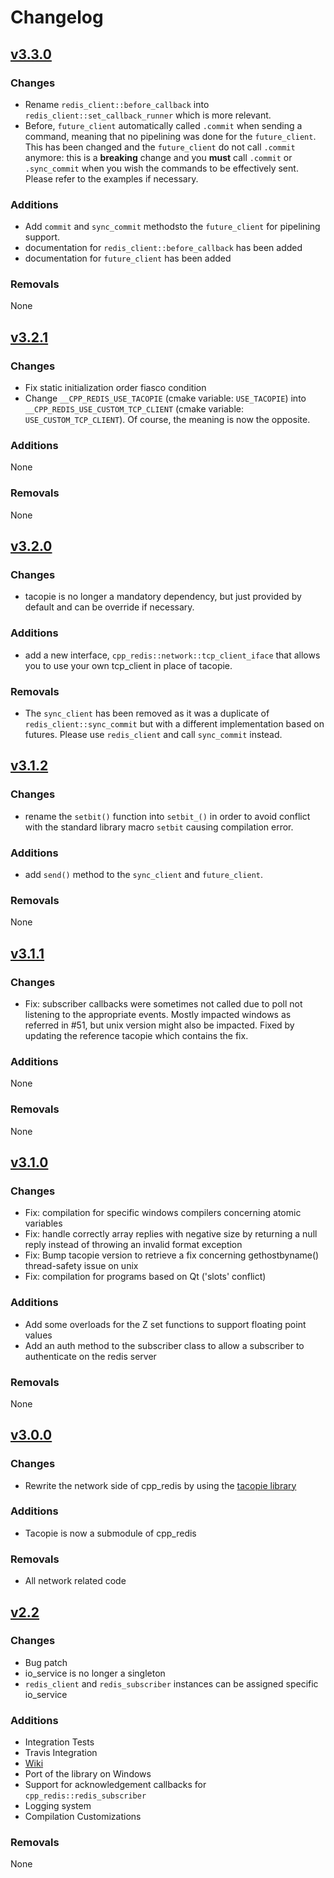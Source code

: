 # Changelog

## [v3.3.0](https://github.com/Cylix/cpp_redis/releases/tag/3.3.0)
### Changes
* Rename `redis_client::before_callback` into `redis_client::set_callback_runner` which is more relevant.
* Before, `future_client` automatically called `.commit` when sending a command, meaning that no pipelining was done for the `future_client`. This has been changed and the `future_client` do not call `.commit` anymore: this is a **breaking** change and you **must** call `.commit` or `.sync_commit` when you wish the commands to be effectively sent. Please refer to the examples if necessary.

### Additions
* Add `commit` and `sync_commit` methodsto the `future_client` for pipelining support.
* documentation for `redis_client::before_callback` has been added
* documentation for `future_client` has been added

### Removals
None

## [v3.2.1](https://github.com/Cylix/cpp_redis/releases/tag/3.2.1)
### Changes
* Fix static initialization order fiasco condition
* Change `__CPP_REDIS_USE_TACOPIE` (cmake variable: `USE_TACOPIE`) into `__CPP_REDIS_USE_CUSTOM_TCP_CLIENT` (cmake variable: `USE_CUSTOM_TCP_CLIENT`). Of course, the meaning is now the opposite.

### Additions
None

### Removals
None

## [v3.2.0](https://github.com/Cylix/cpp_redis/releases/tag/3.2.0)
### Changes
* tacopie is no longer a mandatory dependency, but just provided by default and can be override if necessary.

### Additions
* add a new interface, `cpp_redis::network::tcp_client_iface` that allows you to use your own tcp_client in place of tacopie.

### Removals
* The `sync_client` has been removed as it was a duplicate of `redis_client::sync_commit` but with a different implementation based on futures. Please use `redis_client` and call `sync_commit` instead.

## [v3.1.2](https://github.com/Cylix/cpp_redis/releases/tag/3.1.2)
### Changes
* rename the `setbit()` function into `setbit_()` in order to avoid conflict with the standard library macro `setbit` causing compilation error.

### Additions
* add `send()` method to the `sync_client` and `future_client`.

### Removals
None

## [v3.1.1](https://github.com/Cylix/cpp_redis/releases/tag/3.1.1)
### Changes
* Fix: subscriber callbacks were sometimes not called due to poll not listening to the appropriate events. Mostly impacted windows as referred in #51, but unix version might also be impacted. Fixed by updating the reference tacopie which contains the fix.

### Additions
None

### Removals
None

## [v3.1.0](https://github.com/Cylix/cpp_redis/releases/tag/3.1.0)
### Changes
* Fix: compilation for specific windows compilers concerning atomic variables
* Fix: handle correctly array replies with negative size by returning a null reply instead of throwing an invalid format exception
* Fix: Bump tacopie version to retrieve a fix concerning gethostbyname() thread-safety issue on unix
* Fix: compilation for programs based on Qt ('slots' conflict)

### Additions
* Add some overloads for the Z set functions to support floating point values
* Add an auth method to the subscriber class to allow a subscriber to authenticate on the redis server

### Removals
None


## [v3.0.0](https://github.com/Cylix/cpp_redis/releases/tag/3.0.0)
### Changes
* Rewrite the network side of cpp_redis by using the [tacopie library](https://github.com/Cylix/tacopie)

### Additions
* Tacopie is now a submodule of cpp_redis

### Removals
* All network related code


## [v2.2](https://github.com/Cylix/cpp_redis/releases/tag/2.2)
### Changes
* Bug patch
* io_service is no longer a singleton
* `redis_client` and `redis_subscriber` instances can be assigned specific io_service

### Additions
* Integration Tests
* Travis Integration
* [Wiki](https://github.com/Cylix/cpp_redis/wiki)
* Port of the library on Windows
* Support for acknowledgement callbacks for `cpp_redis::redis_subscriber`
* Logging system
* Compilation Customizations

### Removals
None
